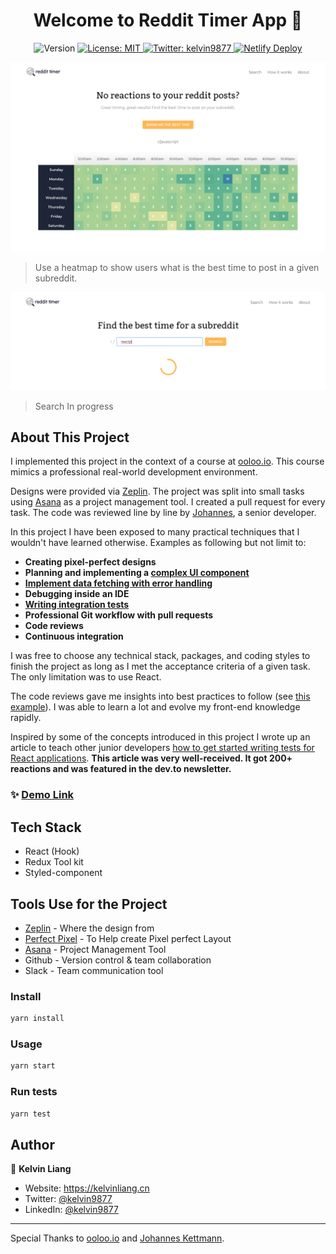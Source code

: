 <h1 align="center"> Welcome to Reddit Timer App 👋</h1>
<p align="center">
  <img alt="Version" src="https://img.shields.io/badge/version-1.0.0-blue.svg?cacheSeconds=2592000" />
  <a href="#" target="_blank">
    <img alt="License: MIT" src="https://img.shields.io/badge/License-MIT-yellow.svg" />
  </a>
  <a href="https://twitter.com/kelvin9877" target="_blank">
    <img alt="Twitter: kelvin9877" src="https://img.shields.io/twitter/follow/kelvin9877.svg?style=social" />
  </a>
    <a href="https://app.netlify.com/sites/reddittimer/deploys" target="_blank">
    <img alt="Netlify Deploy" src="https://api.netlify.com/api/v1/badges/b1f3be27-a0f3-4eb5-b03c-7aaec92981c3/deploy-status" />
  </a>
 
</p>

[![App Home Screen](./docs/reddit_timer_home.png "Home Screen")](https://reddittimer.netlify.app/)
> Use a heatmap to show users what is the best time to post in a given subreddit.

[![App Search Screen](./docs/reddit_timer_search_reactjs.png "Search Reatjs SubReddit")](https://reddittimer.netlify.app/search/reactjs)
> Search In progress

## About This Project

I implemented this project in the context of a course at [ooloo.io](https://ooloo.io/). This course mimics a professional real-world development environment.

Designs were provided via [Zeplin](https://zeplin.io/). The project was split into small tasks using [Asana](https://app.asana.com/) as a project management tool. I created a pull request for every task. The code was reviewed line by line by [Johannes](https://jkettmann.com/author/johannes/), a senior developer.

In this project I have been exposed to many practical techniques that I wouldn't have learned otherwise. Examples as following but not limit to: 

* **Creating pixel-perfect designs**
* **Planning and implementing a [complex UI component](https://github.com/ooloo-io/reddit-timer-kelvin8773/blob/master/src/main/components/search/heatMap.js#L92)**
* **[Implement data fetching with error handling](https://github.com/ooloo-io/reddit-timer-kelvin8773/blob/master/src/main/components/search/searchResult.js#L37)**
* **Debugging inside an IDE**
* **[Writing integration tests](https://dev.to/jkettmann/inside-a-dev-s-mind-refactoring-and-debugging-a-react-test-2jap)**
* **Professional Git workflow with pull requests**
* **Code reviews**
* **Continuous integration**

I was free to choose any technical stack, packages, and coding styles to finish the project as long as I met the acceptance criteria of a given task. The only limitation was to use React.

The code reviews gave me insights into best practices to follow (see [this example](https://github.com/ooloo-io/reddit-timer-kelvin8773/pull/11#pullrequestreview-412073827)). I was able to learn a lot and evolve my front-end knowledge rapidly.

Inspired by some of the concepts introduced in this project I wrote up an article to teach other junior developers [how to get started writing tests for React applications](https://dev.to/kelvin9877/how-to-write-tests-for-react-in-2020-4oai). **This article was very well-received. It got 200+ reactions and was featured in the dev.to newsletter.**


### ✨ [Demo Link](https://reddittimer.netlify.app/)

## Tech Stack
 * React (Hook)
 * Redux Tool kit
 * Styled-component

## Tools Use for the Project
* [Zeplin](https://zeplin.io/) - Where the design from
* [Perfect Pixel](https://chrome.google.com/webstore/detail/perfectpixel-by-welldonec/dkaagdgjmgdmbnecmcefdhjekcoceebi?hl=en) - To Help create Pixel perfect Layout
* [Asana](https://app.asana.com/) - Project Management Tool
* Github - Version control & team collaboration
* Slack - Team communication tool


### Install
```sh
yarn install
```

### Usage
```sh
yarn start
```

### Run tests
```sh
yarn test
```

## Author
👤 **Kelvin Liang**

* Website: https://kelvinliang.cn
* Twitter: [@kelvin9877](https://twitter.com/kelvin9877)
* LinkedIn: [@kelvin9877](https://linkedin.com/in/kelvin9877)


***
Special Thanks to [ooloo.io](https://ooloo.io/) and [Johannes Kettmann](https://jkettmann.com).